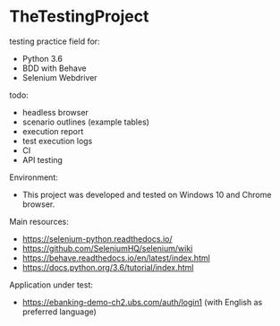 # TheTestingProject

testing practice field for:
- Python 3.6
- BDD with Behave
- Selenium Webdriver

todo:
- headless browser
- scenario outlines (example tables)
- execution report
- test execution logs
- CI
- API testing


Environment:
- This project was developed and tested on Windows 10 and Chrome browser.



Main resources:
- https://selenium-python.readthedocs.io/
- https://github.com/SeleniumHQ/selenium/wiki
- https://behave.readthedocs.io/en/latest/index.html
- https://docs.python.org/3.6/tutorial/index.html

Application under test:
- https://ebanking-demo-ch2.ubs.com/auth/login1 (with English as preferred language)
